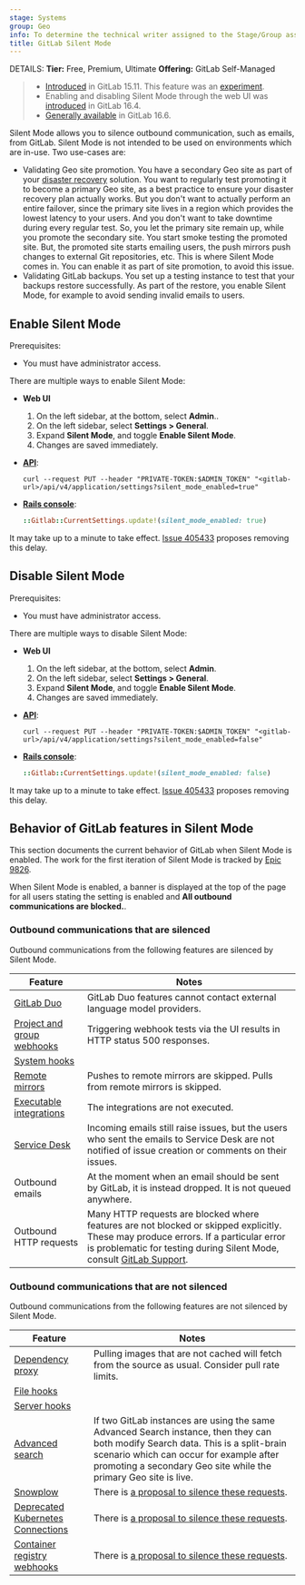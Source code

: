 ```yaml
---
stage: Systems
group: Geo
info: To determine the technical writer assigned to the Stage/Group associated with this page, see https://handbook.gitlab.com/handbook/product/ux/technical-writing/#assignments
title: GitLab Silent Mode
---
```


DETAILS:
**Tier:** Free, Premium, Ultimate
**Offering:** GitLab Self-Managed

> - [Introduced](https://gitlab.com/groups/gitlab-org/-/epics/9826) in GitLab 15.11. This feature was an [experiment](../../policy/development_stages_support.md#experiment).
> - Enabling and disabling Silent Mode through the web UI was [introduced](https://gitlab.com/gitlab-org/gitlab/-/merge_requests/131090) in GitLab 16.4.
> - [Generally available](../../policy/development_stages_support.md#generally-available) in GitLab 16.6.

Silent Mode allows you to silence outbound communication, such as emails, from GitLab. Silent Mode is not intended to be used on environments which are in-use. Two use-cases are:

- Validating Geo site promotion. You have a secondary Geo site as part of your
  [disaster recovery](../geo/disaster_recovery/_index.md) solution. You want to
  regularly test promoting it to become a primary Geo site, as a best practice
  to ensure your disaster recovery plan actually works. But you don't want to
  actually perform an entire failover, since the primary site lives in a region
  which provides the lowest latency to your users. And you don't want to take
  downtime during every regular test. So, you let the primary site remain up,
  while you promote the secondary site. You start smoke testing the promoted
  site. But, the promoted site starts emailing users, the push mirrors push
  changes to external Git repositories, etc. This is where Silent Mode comes in.
  You can enable it as part of site promotion, to avoid this issue.
- Validating GitLab backups. You set up a testing instance to test that your
  backups restore successfully. As part of the restore, you enable Silent Mode,
  for example to avoid sending invalid emails to users.

## Enable Silent Mode

Prerequisites:

- You must have administrator access.

There are multiple ways to enable Silent Mode:

- **Web UI**

  1. On the left sidebar, at the bottom, select **Admin**..
  1. On the left sidebar, select **Settings > General**.
  1. Expand **Silent Mode**, and toggle **Enable Silent Mode**.
  1. Changes are saved immediately.

- [**API**](../../api/settings.md):

  ```shell
  curl --request PUT --header "PRIVATE-TOKEN:$ADMIN_TOKEN" "<gitlab-url>/api/v4/application/settings?silent_mode_enabled=true"
  ```

- [**Rails console**](../operations/rails_console.md#starting-a-rails-console-session):

  ```ruby
  ::Gitlab::CurrentSettings.update!(silent_mode_enabled: true)
  ```

It may take up to a minute to take effect. [Issue 405433](https://gitlab.com/gitlab-org/gitlab/-/issues/405433) proposes removing this delay.

## Disable Silent Mode

Prerequisites:

- You must have administrator access.

There are multiple ways to disable Silent Mode:

- **Web UI**

  1. On the left sidebar, at the bottom, select **Admin**.
  1. On the left sidebar, select **Settings > General**.
  1. Expand **Silent Mode**, and toggle **Enable Silent Mode**.
  1. Changes are saved immediately.

- [**API**](../../api/settings.md):

  ```shell
  curl --request PUT --header "PRIVATE-TOKEN:$ADMIN_TOKEN" "<gitlab-url>/api/v4/application/settings?silent_mode_enabled=false"
  ```

- [**Rails console**](../operations/rails_console.md#starting-a-rails-console-session):

  ```ruby
  ::Gitlab::CurrentSettings.update!(silent_mode_enabled: false)
  ```

It may take up to a minute to take effect. [Issue 405433](https://gitlab.com/gitlab-org/gitlab/-/issues/405433) proposes removing this delay.

## Behavior of GitLab features in Silent Mode

This section documents the current behavior of GitLab when Silent Mode is enabled. The work for the first iteration of Silent Mode is tracked by [Epic 9826](https://gitlab.com/groups/gitlab-org/-/epics/9826).

When Silent Mode is enabled, a banner is displayed at the top of the page for all users stating the setting is enabled and **All outbound communications are blocked.**.

### Outbound communications that are silenced

Outbound communications from the following features are silenced by Silent Mode.

| Feature                                                                   | Notes                                                                                                                                                                                                                                                   |
| ------------------------------------------------------------------------- | ------------------------------------------------------------------------------------------------------------------------------------------------------------------------------------------------------------------------------------------------------- |
| [GitLab Duo](../../user/gitlab_duo_chat/_index.md)                         | GitLab Duo features cannot contact external language model providers. |
| [Project and group webhooks](../../user/project/integrations/webhooks.md) | Triggering webhook tests via the UI results in HTTP status 500 responses.                                                                                                                                                                               |
| [System hooks](../system_hooks.md)                                        |                                                                                                                                                                                                                                                         |
| [Remote mirrors](../../user/project/repository/mirror/_index.md)           | Pushes to remote mirrors are skipped. Pulls from remote mirrors is skipped.                                                                                                                                                                             |
| [Executable integrations](../../user/project/integrations/_index.md)       | The integrations are not executed.                                                                                                                                                                                                                      |
| [Service Desk](../../user/project/service_desk/_index.md)                  | Incoming emails still raise issues, but the users who sent the emails to Service Desk are not notified of issue creation or comments on their issues.                                                                                                   |
| Outbound emails                                                           | At the moment when an email should be sent by GitLab, it is instead dropped. It is not queued anywhere.                                                                                                                                                 |
| Outbound HTTP requests                                                    | Many HTTP requests are blocked where features are not blocked or skipped explicitly. These may produce errors. If a particular error is problematic for testing during Silent Mode, consult [GitLab Support](https://about.gitlab.com/support/). |

### Outbound communications that are not silenced

Outbound communications from the following features are not silenced by Silent Mode.

| Feature                                                                                                     | Notes                                                                                                                                                                                                                                           |
| ----------------------------------------------------------------------------------------------------------- | ----------------------------------------------------------------------------------------------------------------------------------------------------------------------------------------------------------------------------------------------- |
| [Dependency proxy](../packages/dependency_proxy.md)                                                         | Pulling images that are not cached will fetch from the source as usual. Consider pull rate limits.                                                                                                                                              |
| [File hooks](../file_hooks.md)                                                                              |                                                                                                                                                                                                                                                 |
| [Server hooks](../server_hooks.md)                                                                          |                                                                                                                                                                                                                                                 |
| [Advanced search](../../integration/advanced_search/elasticsearch.md)                                       | If two GitLab instances are using the same Advanced Search instance, then they can both modify Search data. This is a split-brain scenario which can occur for example after promoting a secondary Geo site while the primary Geo site is live. |
| [Snowplow](../../development/internal_analytics/product_analytics.md)                                                           | There is [a proposal to silence these requests](https://gitlab.com/gitlab-org/gitlab/-/issues/409661).                                                                                                                                          |
| [Deprecated Kubernetes Connections](../../user/clusters/agent/_index.md)                                    | There is [a proposal to silence these requests](https://gitlab.com/gitlab-org/gitlab/-/issues/396470).                                                                                                                                          |
| [Container registry webhooks](../packages/container_registry.md#configure-container-registry-notifications) | There is [a proposal to silence these requests](https://gitlab.com/gitlab-org/gitlab/-/issues/409682).                                                                                                                                          |
